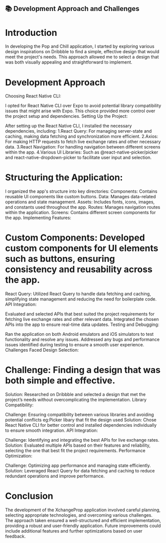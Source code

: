## 📚  Development Approach and Challenges
# Introduction
In developing the Pop and Chill application, I started by exploring various design inspirations on Dribbble to find a simple, effective design that would meet the project's needs. This approach allowed me to select a design that was both visually appealing and straightforward to implement.

# Development Approach
Choosing React Native CLI:

I opted for React Native CLI over Expo to avoid potential library compatibility issues that might arise with Expo. This choice provided more control over the project setup and dependencies.
Setting Up the Project:

After setting up the React Native CLI, I installed the necessary dependencies, including:
1.React Query: For managing server-state and caching, making data fetching and synchronization more efficient.
2.Axios: For making HTTP requests to fetch live exchange rates and other necessary data.
3.React Navigation: For handling navigation between different screens within the app.
4.Various UI Libraries: Such as @react-native-picker/picker and react-native-dropdown-picker to facilitate user input and selection.


# Structuring the Application:

I organized the app's structure into key directories:
Components: Contains reusable UI components like custom buttons.
Data: Manages data-related operations and state management.
Assets: Includes fonts, icons, images, and constants used throughout the app.
Routes: Manages navigation routes within the application.
Screens: Contains different screen components for the app.
Implementing Features:

# Custom Components: Developed custom components for UI elements such as buttons, ensuring consistency and reusability across the app.
React Query: Utilized React Query to handle data fetching and caching, simplifying state management and reducing the need for boilerplate code.
API Integration:

Evaluated and selected APIs that best suited the project requirements for fetching live exchange rates and other relevant data.
Integrated the chosen APIs into the app to ensure real-time data updates.
Testing and Debugging:

Ran the application on both Android emulators and iOS simulators to test functionality and resolve any issues.
Addressed any bugs and performance issues identified during testing to ensure a smooth user experience.
Challenges Faced
Design Selection:

# Challenge: Finding a design that was both simple and effective.
Solution: Researched on Dribbble and selected a design that met the project’s needs without overcomplicating the implementation.
Library Compatibility:

Challenge: Ensuring compatibility between various libraries and avoiding potential conflicts eg:Picker libary that fit the design used
Solution: Chose React Native CLI for better control and installed dependencies individually to ensure smooth integration.
API Integration:

Challenge: Identifying and integrating the best APIs for live exchange rates.
Solution: Evaluated multiple APIs based on their features and reliability, selecting the one that best fit the project requirements.
Performance Optimization:

Challenge: Optimizing app performance and managing state efficiently.
Solution: Leveraged React Query for data fetching and caching to reduce redundant operations and improve performance.

# Conclusion
The development of the XchangeProp application involved careful planning, selecting appropriate technologies, and overcoming various challenges. The approach taken ensured a well-structured and efficient implementation, providing a robust and user-friendly application. Future improvements could include additional features and further optimizations based on user feedback.

